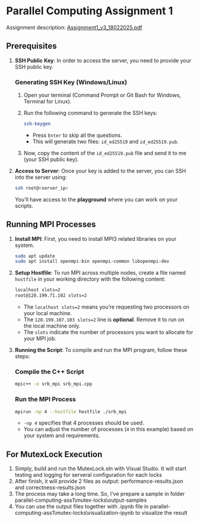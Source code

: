 # Parallel Computing Assignment 1


Assignment description: [Assignment1_v3_18022025.pdf](https://lms.hcmut.edu.vn/pluginfile.php/1176202/mod_resource/content/1/Assignment1_v3_18022025.pdf)

## Prerequisites

1. **SSH Public Key**: In order to access the server, you need to provide your SSH public key.
   
   ### Generating SSH Key (Windows/Linux)

   1. Open your terminal (Command Prompt or Git Bash for Windows, Terminal for Linux).
   
   2. Run the following command to generate the SSH keys:

      ```bash
      ssh-keygen
      ```

      - Press `Enter` to skip all the questions.
      - This will generate two files: `id_ed25519` and `id_ed25519.pub`.

   3. Now, copy the content of the `id_ed25519.pub` file and send it to me (your SSH public key).

2. **Access to Server**: Once your key is added to the server, you can SSH into the server using:

   ```bash
   ssh root@<server_ip>
   ```

   You’ll have access to the **playground** where you can work on your scripts.

## Running MPI Processes

1. **Install MPI**: First, you need to install MPI3 related libraries on your system.

   ```bash
   sudo apt update
   sudo apt install openmpi-bin openmpi-common libopenmpi-dev
   ```
   
3. **Setup Hostfile**: To run MPI across multiple nodes, create a file named `hostfile` in your working directory with the following content:

   ```bash
   localhost slots=2
   root@128.199.71.102 slots=2
   ```

   - The `localhost slots=2` means you’re requesting two processors on your local machine.
   - The `128.199.107.103 slots=2` line is **optional**. Remove it to run on the local machine only. 
   - The `slots` indicate the number of processors you want to allocate for your MPI job.

4. **Running the Script**: To compile and run the MPI program, follow these steps:

   ### Compile the C++ Script

   ```bash
   mpic++ -o srb_mpi srb_mpi.cpp
   ```

   ### Run the MPI Process

   ```bash
   mpirun -np 4 --hostfile hostfile ./srb_mpi
   ```

   - `-np 4` specifies that 4 processes should be used.
   - You can adjust the number of processes (`4` in this example) based on your system and requirements.
   
## For MutexLock Execution
   1. Simply, build and run the MutexLock.sln with Visual Studio. It will start testing and logging for serveral configuration for each locks
   2. After finish, it will provide 2 files as output: performance-results.json and correctness-results.json
   3. The process may take a long time. So, I've prepare a sample in folder parallel-computing-ass1\mutex-locks\output-samples
   4. You can use the output files together with .ipynb file in parallel-computing-ass1\mutex-locks\visualization-ipynb to visualize the result
